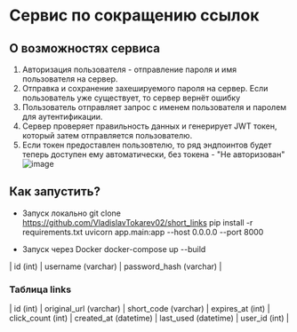 # Сервис по сокращению ссылок
## О возможностях сервиса
1. Авторизация пользователя - отправление пароля и имя пользователя на сервер. 
2. Отправка и сохранение захешируемого пароля на сервер. Если пользователь уже существует, то сервер вернёт ошибку
3. Пользователь отправляет запрос с именем пользователя и паролем для аутентификации.
4. Сервер проверяет правильность данных и генерирует JWT токен, который затем отправляется пользователю.
5. Если токен предоставлен пользовтелю, то ряд эндпоинтов будет теперь доступен ему автоматически, без токена - "Не авторизован"
![image](https://github.com/user-attachments/assets/8cc1ea80-cd21-42d5-81aa-fe0f09c89065)

## Как запустить?
- Запуск локально
git clone https://github.com/VladislavTokarev02/short_links
pip install -r requirements.txt
uvicorn app.main:app --host 0.0.0.0 --port 8000

- Запуск через Docker
docker-compose up --build

| id (int) | username (varchar) | password_hash (varchar) |


### Таблица links

| id (int) | original_url (varchar) | short_code (varchar) | expires_at (int) | click_count (int) | created_at (datetime)     | last_used (datetime) | user_id (int) |



